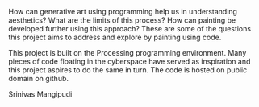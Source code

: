How can generative art using programming help us in understanding aesthetics? What are the limits of this process? How can painting be developed further using this approach? These are some of the questions this project aims to address and explore by painting using code.

This project is built on the Processing programming environment. Many pieces of code floating in the cyberspace have served as inspiration and this project aspires to do the same in turn. The code is hosted on public domain on github.

Srinivas Mangipudi
